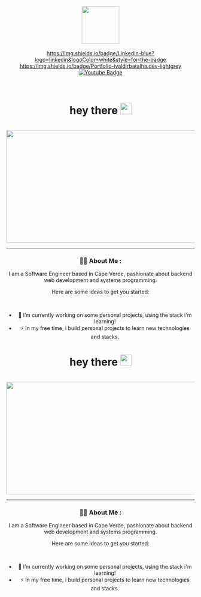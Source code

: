 <div id="header" align="center">
  <img src="https://media.giphy.com/media/M9gbBd9nbDrOTu1Mqx/giphy.gif" width="100"/>
</div>

</br>

<div id="badges" align="center">
  <a href="https://www.linkedin.com/in/ivaldir-batalha-a67952185/">
    https://img.shields.io/badge/LinkedIn-blue?logo=linkedin&logoColor=white&style=for-the-badge
  </a>
  </br>
  <a href="http://www.ivaldirbatalha.dev/">
    https://img.shields.io/badge/Portfolio-ivaldirbatalha.dev-lightgrey
  </a>
  </br>
  <a href="https://www.youtube.com/@ivaldirbatalha5436">
    <img src="https://img.shields.io/badge/YouTube-red?style=for-the-badge&logo=youtube&logoColor=white" alt="Youtube Badge"/>
  </a></br>
  <img src="https://komarev.com/ghpvc/?username=ivaldir301&style=flat-square&color=blue" alt=""/>
</div>

</br>

</br>

<div align="center">
   <h1>
    hey there
    <img src="https://media.giphy.com/media/hvRJCLFzcasrR4ia7z/giphy.gif" width="30px"/>
  </h1>

  </br>

  <div align="center">
    <img src="https://media.giphy.com/media/dWesBcTLavkZuG35MI/giphy.gif" width="600" height="300"/>

  ---

  ### :woman_technologist: About Me :

  I am a Software Engineer based in Cape Verde, pashionate about backend web development and systems programming. 

  Here are some ideas to get you started:

  </br>

  - :telescope: I’m currently working on some personal projects, using the stack i'm learning!</br>
  - :zap: In my free time, i build personal projects to learn new technologies and stacks.</br>
  </div>
  <h1>
    hey there
    <img src="https://media.giphy.com/media/hvRJCLFzcasrR4ia7z/giphy.gif" width="30px"/>
  </h1>

  </br>

  <div align="center">
    <img src="https://media.giphy.com/media/dWesBcTLavkZuG35MI/giphy.gif" width="600" height="300"/>
  </div>

  ---

  ### :woman_technologist: About Me :

  I am a Software Engineer based in Cape Verde, pashionate about backend web development and systems programming. 

  Here are some ideas to get you started:

  </br>

  - :telescope: I’m currently working on some personal projects, using the stack i'm learning!</br>
  - :zap: In my free time, i build personal projects to learn new technologies and stacks.</br>
 
 </div>


